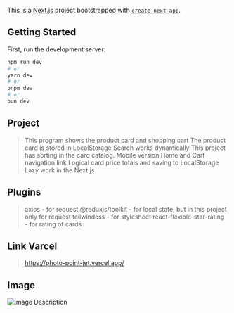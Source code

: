 This is a [Next.js](https://nextjs.org) project bootstrapped with [`create-next-app`](https://github.com/vercel/next.js/tree/canary/packages/create-next-app).

## Getting Started

First, run the development server:

```bash
npm run dev
# or
yarn dev
# or
pnpm dev
# or
bun dev
```

## Project 
> This program shows the product card and shopping cart
> The product card is stored in LocalStorage
> Search works dynamically
> This project has sorting in the card catalog.
> Mobile version
> Home and Cart navigation link
> Logical card price totals and saving to LocalStorage
> Lazy work in the Next.js

## Plugins
> axios                         - for request
> @reduxjs/toolkit              - for local state, but in this project only for request
> tailwindcss                   - for stylesheet
> react-flexible-star-rating    - for rating of cards 

## Link Varcel
> https://photo-point-jet.vercel.app/

## Image 
![Image Description](https://github.com/twoGophers/photo-point/blob/main/images/1666325859_55-mykaleidoscope-ru-p-modnaya-kartinka-zhenskie-vkontakte-57.jpg?raw=true)